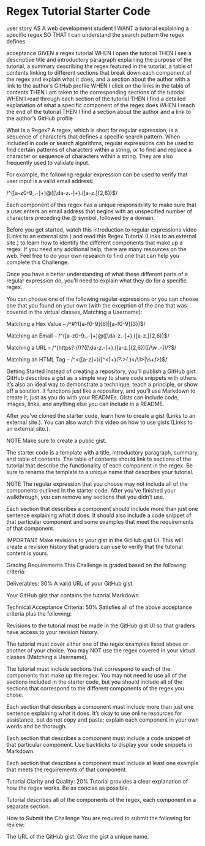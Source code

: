 # Regex Tutorial Starter Code

user story
AS A web development student
I WANT a tutorial explaining a specific regex
SO THAT I can understand the search pattern the regex defines

acceptance
GIVEN a regex tutorial
WHEN I open the tutorial
THEN I see a descriptive title and introductory paragraph explaining the purpose of the tutorial, a summary describing the regex featured in the tutorial, a table of contents linking to different sections that break down each component of the regex and explain what it does, and a section about the author with a link to the author’s GitHub profile
WHEN I click on the links in the table of contents
THEN I am taken to the corresponding sections of the tutorial
WHEN I read through each section of the tutorial
THEN I find a detailed explanation of what a specific component of the regex does
WHEN I reach the end of the tutorial
THEN I find a section about the author and a link to the author’s GitHub profile

What Is a Regex?
A regex, which is short for regular expression, is a sequence of characters that defines a specific search pattern. When included in code or search algorithms, regular expressions can be used to find certain patterns of characters within a string, or to find and replace a character or sequence of characters within a string. They are also frequently used to validate input.

For example, the following regular expression can be used to verify that user input is a valid email address:

/^([a-z0-9_\.-]+)@([\da-z\.-]+)\.([a-z\.]{2,6})$/

Each component of this regex has a unique responsibility to make sure that a user enters an email address that begins with an unspecified number of characters preceding the @ symbol, followed by a domain.

Before you get started, watch this introduction to regular expressions video (Links to an external site.) and read this Regex Tutorial (Links to an external site.) to learn how to identify the different components that make up a regex. If you need any additional help, there are many resources on the web. Feel free to do your own research to find one that can help you complete this Challenge.

Once you have a better understanding of what these different parts of a regular expression do, you’ll need to explain what they do for a specific regex.

You can choose one of the following regular expressions or you can choose one that you found on your own (with the exception of the one that was covered in the virtual classes, Matching a Username):

Matching a Hex Value – /^#?([a-f0-9]{6}|[a-f0-9]{3})$/

Matching an Email – /^([a-z0-9_\.-]+)@([\da-z\.-]+)\.([a-z\.]{2,6})$/

Matching a URL – /^(https?:\/\/)?([\da-z\.-]+)\.([a-z\.]{2,6})([\/\w \.-]*)*\/?$/

Matching an HTML Tag – /^<([a-z]+)([^<]+)*(?:>(.*)<\/\1>|\s+\/>)$/

Getting Started
Instead of creating a repository, you’ll publish a GitHub gist. GitHub describes a gist as a simple way to share code snippets with others. It’s also an ideal way to demonstrate a technique, teach a principle, or show off a solution. It functions just like a repository, and you’ll use Markdown to create it, just as you do with your READMEs. Gists can include code, images, links, and anything else you can include in a README.

After you’ve cloned the starter code, learn how to create a gist (Links to an external site.). You can also watch this video on how to use gists (Links to an external site.).

NOTE
Make sure to create a public gist.

The starter code is a template with a title, introductory paragraph, summary, and table of contents. The table of contents should link to sections of the tutorial that describe the functionality of each component in the regex. Be sure to rename the template to a unique name that describes your tutorial.

NOTE
The regular expression that you choose may not include all of the components outlined in the starter code. After you’ve finished your walkthrough, you can remove any sections that you didn’t use.

Each section that describes a component should include more than just one sentence explaining what it does. It should also include a code snippet of that particular component and some examples that meet the requirements of that component.

IMPORTANT
Make revisions to your gist in the GitHub gist UI. This will create a revision history that graders can use to verify that the tutorial content is yours.

Grading Requirements
This Challenge is graded based on the following criteria:

Deliverables: 30%
A valid URL of your GitHub gist.

Your GitHub gist that contains the tutorial Markdown.

Technical Acceptance Criteria: 50%
Satisfies all of the above acceptance criteria plus the following:

Revisions to the tutorial must be made in the GitHub gist UI so that graders have access to your revision history.

The tutorial must cover either one of the regex examples listed above or another of your choice. You may NOT use the regex covered in your virtual classes (Matching a Username).

The tutorial must include sections that correspond to each of the components that make up the regex. You may not need to use all of the sections included in the starter code, but you should include all of the sections that correspond to the different components of the regex you chose.

Each section that describes a component must include more than just one sentence explaining what it does. It’s okay to use online resources for assistance, but do not copy and paste; explain each component in your own words and be thorough.

Each section that describes a component must include a code snippet of that particular component. Use backticks to display your code snippets in Markdown.

Each section that describes a component must include at least one example that meets the requirements of that component.

Tutorial Clarity and Quality: 20%
Tutorial provides a clear explanation of how the regex works. Be as concise as possible.

Tutorial describes all of the components of the regex, each component in a separate section.

How to Submit the Challenge
You are required to submit the following for review:

The URL of the GitHub gist. Give the gist a unique name.